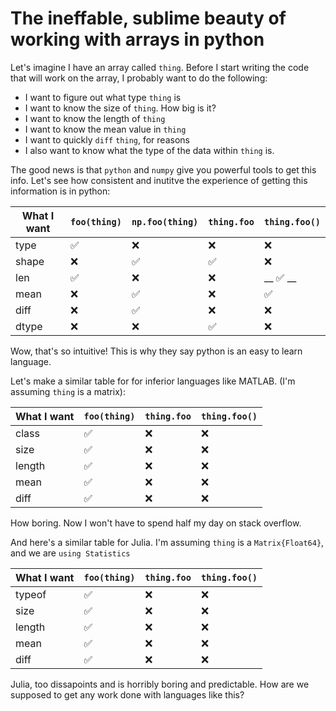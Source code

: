 # The ineffable, sublime beauty of working with arrays in python 


Let's imagine I have an array called `thing`. Before I start writing the code that will work on the array, I probably want to do the following:

- I want to figure out what type `thing` is
- I want to know the size of `thing`. How big is it?
- I want to know the length of `thing` 
- I want to know the mean value in `thing`
- I want to quickly `diff` `thing`, for reasons
- I also want to know what the type of the data within `thing` is.

The good news is that `python` and `numpy` give you powerful tools to get this info. Let's see how consistent and inutitve the experience of getting this information is in python:

| What I want | `foo(thing)` | `np.foo(thing)` | `thing.foo` | `thing.foo()` |
| ------------ | ---------- | --------  | ----------- | ---- |
| type         | ✅    | ❌     |    ❌     | ❌ |
| shape        | ❌ |  ✅      |  ✅   | ❌ | 
| len         | ✅ | ❌| ❌ |  __ ✅ __ |
| mean        |  ❌        |  ✅ | ❌  | ✅ | 
| diff        |  ❌ | ✅  | ❌ | ❌| 
| dtype |       ❌         |  ❌              |  ✅       |  ❌ |


Wow, that's so intuitive! This is why they say python is an easy to learn language. 

Let's make a similar table for for inferior languages like MATLAB. (I'm assuming `thing` is a matrix):  

| What I want | `foo(thing)`  | `thing.foo` | `thing.foo()` |
| ------------ | ---------- | ----------- | ------------ |
| class         | ✅        |   ❌        |    ❌     |
| size        | ✅          |  ❌        | ❌ | 
| length        | ✅ | ❌| ❌ |
| mean        |  ✅        |❌  | ❌  | 
| diff        | ✅ | ❌ | ❌ | 

How boring. Now I won't have to spend half my day on stack overflow. 

And here's a similar table for Julia. I'm assuming `thing` is a `Matrix{Float64}`, and we are `using Statistics`


| What I want | `foo(thing)`  | `thing.foo` | `thing.foo()` |
| ------------ | ---------- | ----------- | ------------ |
| typeof         | ✅        |   ❌        |    ❌     |
| size        | ✅          |  ❌        | ❌ | 
| length        | ✅ | ❌| ❌ |
| mean        |  ✅        |❌  | ❌  | 
| diff        | ✅ | ❌ | ❌ | 

Julia, too dissapoints and is horribly boring and predictable. How are we supposed to get any work done with languages like this?
